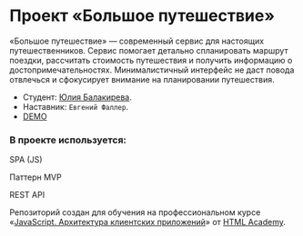 # Проект «Большое путешествие»

«Большое путешествие» — современный сервис для настоящих путешественников. Сервис помогает детально спланировать маршрут поездки, рассчитать стоимость путешествия и получить информацию о достопримечательностях. Минималистичный интерфейс не даст повода отвлечься и сфокусирует внимание на планировании путешествия.

- Студент: [Юлия Балакирева](https://up.htmlacademy.ru/ecmascript/17/user/1866585).
- Наставник: `Евгений Фаллер`.
- [DEMO](yulya163.github.io/1866585-big-trip-17)

### В проекте используется:

SPA (JS)

Паттерн MVP

REST API

Репозиторий создан для обучения на профессиональном курсе «[JavaScript. Архитектура клиентских приложений](https://htmlacademy.ru/intensive/ecmascript)» от [HTML Academy](https://htmlacademy.ru).

[check-image]: https://github.com/htmlacademy-ecmascript/1866585-big-trip-17/workflows/Project%20check/badge.svg?branch=master
[check-url]: https://github.com/htmlacademy-ecmascript/1866585-big-trip-17/actions
